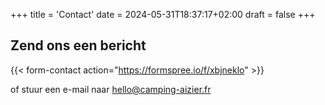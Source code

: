 +++
title = 'Contact'
date = 2024-05-31T18:37:17+02:00
draft = false
+++

## Zend ons een bericht
{{< form-contact action="https://formspree.io/f/xbjneklo" >}}

of stuur een e-mail naar hello@camping-aizier.fr